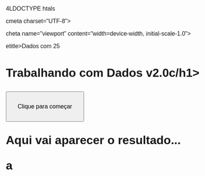 

<IDOCTYPE html>

4LDOCTYPE htals

<head>

cmeta charset="UTF-8">

cheta name="viewport" content="width=device-width, initial-scale-1.0">

etitle>Dados com 25</title>

<style>

body { font: 12pt Arial; }

button { font-size: 12pt; padding: 30px;)

</style>

</head>

<body>

<h1>Trabalhando com Dados v2.0c/h1>

<button onclick="inicio()">Clique para começar</button>

<section id="resultado">

<p>Aqui vai aparecer o resultado... </p>

</section>

<script>

function inicio() {

let nose window.prompt (Qual é o seu nome?') let res = window.document.getElementById('resultado)

// Tambem funciona com o comando abalko

// let res = window.document.querySelector("section resultado)

res.innerHTML=cpolá, <strong>$(nome)</strong>! É um grande prazer te conhecer! &#x1F596

</script>

</body>

</html>a
